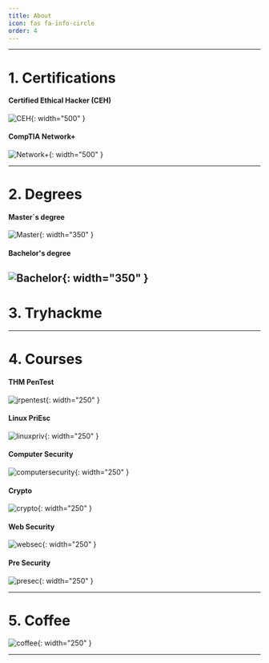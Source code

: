 ```yaml
---
title: About
icon: fas fa-info-circle
order: 4
---
```


---

# 1. Certifications

#### Certified Ethical Hacker (CEH)
![CEH](/cehcert.jpg){: width="500" }

#### CompTIA Network+
![Network+](/networkP.jpg){: width="500" }

---

# 2. Degrees

#### Master`s degree
![Master](/masterdegree.jpg){: width="350" }


#### Bachelor's degree
![Bachelor](/bachelorD.jpg){: width="350" }
---

# 3. Tryhackme
<script src="https://tryhackme.com/badge/836492"></script>

---

# 4. Courses

#### THM PenTest
![jrpentest](/jrpen.png){: width="250" }

#### Linux PriEsc
![linuxpriv](/linuxesc.jpg){: width="250" }

#### Computer Security
![computersecurity](/wenliangcomputersecurity.jpg){: width="250" }

#### Crypto
![crypto](/wenliangcrypto.jpg){: width="250" }

#### Web Security
![websec](/wenliangwebsecurity.jpg){: width="250" }

#### Pre Security
![presec](/presec.png){: width="250" }

---

# 5. Coffee
![coffee](/coffee.jpg){: width="250" }

---
